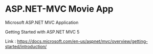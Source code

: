 # ASP.NET-MVC Movie App
Microsoft ASP.NET MVC Application


Getting Started with ASP.NET MVC 5

Link : https://docs.microsoft.com/en-us/aspnet/mvc/overview/getting-started/introduction/

